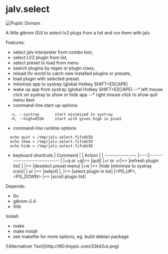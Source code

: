 jalv.select
===========

![Puplic Domain](http://freedomdefined.org/upload/2/20/Pd-button.png)

A little gtkmm GUI to select lv2 plugs from a list
and run them with jalv. 

Features:
- select jalv interpreter from combo box,
- select LV2 plugin from list,
- select preset to load from menu
- search plugins by regex or plugin class,
- reload lilv world to catch new installed plugins or presets,
- load plugin with selected preset.
- minimize app to systray (global Hotkey SHIFT+ESCAPE)
- wake up app from systray (global Hotkey SHIFT+ESCAPE)
--* left mouse click on systray to show or hide app
--* right mouse click to show quit menu item
- command-line start-up options:
```
  -s, --systray       start minimized in systray
  -H, --high=HIGH     start with given high in pixel
```
- command-line runtime options
```
  echo quit > /tmp/jalv.select.fifo$UID
  echo show > /tmp/jalv.select.fifo$UID
  echo hide > /tmp/jalv.select.fifo$UID
```
- keyboard shortcuts
  |   Command         |     |   Action                      |
  | ----------------  |:---:|:----------------------------- |
  |<ALT>+q or <CTRL>+q|==   |quit|
  |<ALT>+r or <CTRL>+r|==   |refresh plugin list|
  |<ESCAPE>           |==   |deselect preset menu|
  |<CTRL>+w           |==   |hide (minimize to systray icon)|
  |<ENTER> or <SPACE> |==   |select|
  |<UP>, <DOWN>       |==   |select plugin in list|
  |<PG_UP>, <PG_DOWN> |==   |scroll plugin list|


Depends:
- lilv
- gtkmm-2.4
- Xlib

Install:
- make
- make install
- see makefile for more options, eg. build debian package

<p><p\>
![Alternativer Text](http://i60.tinypic.com/33k42ut.png)
